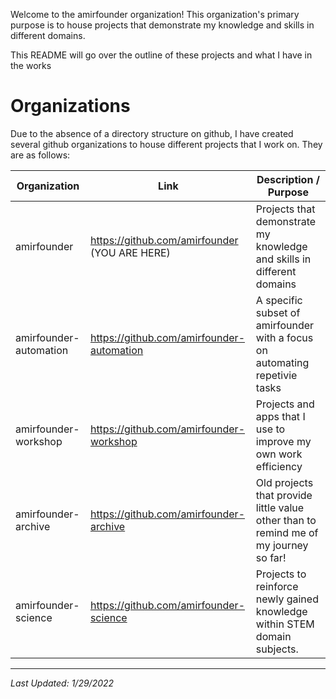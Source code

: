 Welcome to the amirfounder organization! This organization's primary purpose is to house projects that demonstrate my knowledge and skills in different domains.

This README will go over the outline of these projects and what I have in the works

# Organizations

Due to the absence of a directory structure on github, I have created several github organizations to house different projects that I work on. They are as follows:

| Organization | Link | Description / Purpose
|- |- |-    
| amirfounder | https://github.com/amirfounder (YOU ARE HERE) | Projects that demonstrate my knowledge and skills in different domains
| amirfounder-automation | https://github.com/amirfounder-automation | A specific subset of amirfounder with a focus on automating repetivie tasks
| amirfounder-workshop | https://github.com/amirfounder-workshop | Projects and apps that I use to improve my own work efficiency
| amirfounder-archive | https://github.com/amirfounder-archive | Old projects that provide little value other than to remind me of my journey so far!
| amirfounder-science | https://github.com/amirfounder-science | Projects to reinforce newly gained knowledge within STEM domain subjects.

---

*Last Updated: 1/29/2022*
